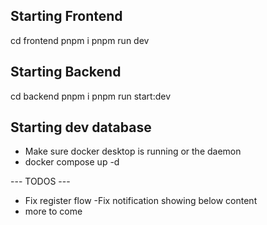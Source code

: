 ## Starting Frontend

cd frontend
pnpm i
pnpm run dev

## Starting Backend

cd backend
pnpm i
pnpm run start:dev

## Starting dev database

- Make sure docker desktop is running or the daemon
- docker compose up -d

--- TODOS ---

- Fix register flow
  -Fix notification showing below content
- more to come
